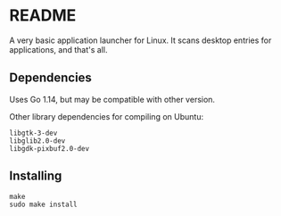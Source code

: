 # README

A very basic application launcher for Linux. It scans desktop entries for applications, and that's all.

## Dependencies
Uses Go 1.14, but may be compatible with other version.

Other library dependencies for compiling on Ubuntu:
```
libgtk-3-dev
libglib2.0-dev
libgdk-pixbuf2.0-dev
```

## Installing
```
make
sudo make install
```
